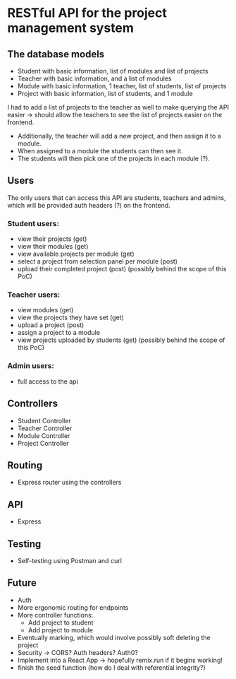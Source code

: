 # RESTful API for the project management system

## The database models

- Student with basic information, list of modules and list of projects
- Teacher with basic information, and a list of modules
- Module with basic information, 1 teacher, list of students, list of projects
- Project with basic information, list of students, and 1 module

I had to add a list of projects to the teacher as well to make querying the API easier -> should allow the teachers to see the list of projects easier on the frontend.

- Additionally, the teacher will add a new project, and then assign it to a module.
- When assigned to a module the students can then see it.
- The students will then pick one of the projects in each module (?).

## Users

The only users that can access this API are students, teachers and admins, which will be provided auth headers (?) on the frontend.

### Student users:

- view their projects (get)
- view their modules (get)
- view available projects per module (get)
- select a project from selection panel per module (post)
- upload their completed project (post) (possibly behind the scope of this PoC)

### Teacher users:

- view modules (get)
- view the projects they have set (get)
- upload a project (post)
- assign a project to a module
- view projects uploaded by students (get) (possibly behind the scope of this PoC)

### Admin users:

- full access to the api

## Controllers

- Student Controller
- Teacher Controller
- Module Controller
- Project Controller

## Routing

- Express router using the controllers

## API

- Express

## Testing

- Self-testing using Postman and curl

## Future

- Auth
- More ergonomic routing for endpoints
- More controller functions:
  - Add project to student
  - Add project to module
- Eventually marking, which would involve possibly soft deleting the project
- Security -> CORS? Auth headers? Auth0?
- Implement into a React App -> hopefully remix.run if it begins working!
- finish the seed function (how do I deal with referential integrity?)
